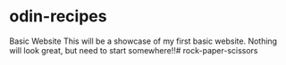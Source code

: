 # odin-recipes
Basic Website
This will be a showcase of my first basic website. Nothing will look great, but need to start somewhere!!# rock-paper-scissors
